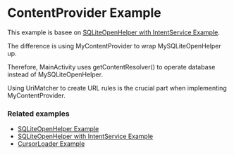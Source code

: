 # ContentProvider Example

This example is basee on [SQLiteOpenHelper with IntentService Example](https://github.com/terracotta-ko/Android_Treasure_House/tree/master/SQLiteOpenHelper_with_IntentService_Example).

The difference is using MyContentProvider to wrap MySQLiteOpenHelper up.

Therefore, MainActivity uses getContentResolver() to operate database instead of MySQLiteOpenHelper.

Using UriMatcher to create URL rules is the crucial part when implementing MyContentProvider.

### Related examples

* [SQLiteOpenHelper Example](https://github.com/terracotta-ko/Android_Treasure_House/tree/master/SQLiteOpenHelperExample)
* [SQLiteOpenHelper with IntentService Example](https://github.com/terracotta-ko/Android_Treasure_House/tree/master/SQLiteOpenHelper_with_IntentService_Example)
* [CursorLoader Example](https://github.com/terracotta-ko/Android_Treasure_House/tree/master/CursorLoader_Example)
